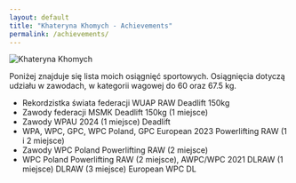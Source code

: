 ```yaml
---
layout: default
title: "Khateryna Khomych - Achievements"
permalink: /achievements/
---
```


<div id="achievements" class="content">
   <div class="container mx-auto p-5 bg-gray-100">
        <div class="flex flex-col md:flex-row">
            <div class="md:flex-1 md:mr-8 rounded-lg overflow-hidden">
                <img src="{{ site.url }}{{ site.baseurl }}/assets/MistrzostwaSlovakia.jpg" alt="Khateryna Khomych" class="rounded max-w-xs md:max-w-sm lg:max-w-md mx-auto">
            </div>
            <div class="md:flex-1 md:ml-8 shadow-lg bg-white rounded-lg p-4 border-2 border-gray-800">
                <p class="mb-2 mt-4 leading-loose"> Poniżej znajduje się lista moich osiągnięć sportowych.        Osiągnięcia dotyczą udziału w zawodach, w kategorii wagowej do 60 oraz 67.5 kg.
                </p>
                <ul class="list-disc pl-5 space-y-2">
                    <li>Rekordzistka świata federacji WUAP RAW Deadlift 150kg</li>
                    <li>Zawody federacji MSМК Deadlift 150kg (1 miejsce)</li>
                    <li>Zawody WPAU 2024 (1 miejsce) Deadlift</li>
                    <li>WPA, WPC, GPC, WPC Poland, GPC European 2023 Powerlifting RAW (1 i 2 miejsce)</li>
                    <li>Zawody WPC Poland Powerlifting RAW (2 miejsce)</li>
                    <li>WPC Poland Powerlifting RAW (2 miejsce), AWPC/WPC 2021 DLRAW (1 miejsce) DLRAW (3 miejsce) European WPC DL</li>
                </ul>
            </div>
        </div>
    </div>
</div>